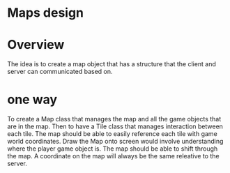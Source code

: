 # Maps design

# Overview
The idea is to create a map object that has a structure that the client and server can communicated based on.

# one way
To create a Map class that manages the map and all the game objects that are in the map. Then to have a Tile class that manages interaction between each tile. The map should be able to easily reference each tile with game world coordinates. Draw the Map onto screen would involve understanding where the player game object is. The map should be able to shift through the map. A coordinate on the map will always be the same releative to the server.